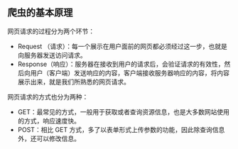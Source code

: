 ## 爬虫的基本原理

网页请求的过程分为两个环节：
- Request （请求）：每一个展示在用户面前的网页都必须经过这一步，也就是向服务器发送访问请求。
- Response（响应）：服务器在接收到用户的请求后，会验证请求的有效性，然后向用户（客户端）发送响应的内容，客户端接收服务器响应的内容，将内容展示出来，就是我们所熟悉的网页请求。

网页请求的方式也分为两种：
- GET：最常见的方式，一般用于获取或者查询资源信息，也是大多数网站使用的方式，响应速度快。
- POST：相比 GET 方式，多了以表单形式上传参数的功能，因此除查询信息外，还可以修改信息。
